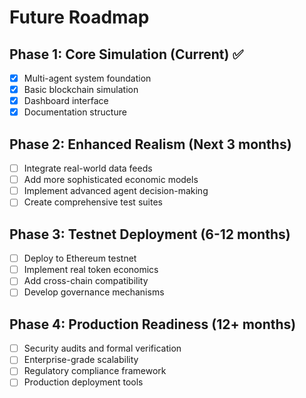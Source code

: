# Future Roadmap

## Phase 1: Core Simulation (Current) ✅
- [x] Multi-agent system foundation
- [x] Basic blockchain simulation
- [x] Dashboard interface
- [x] Documentation structure

## Phase 2: Enhanced Realism (Next 3 months)
- [ ] Integrate real-world data feeds
- [ ] Add more sophisticated economic models
- [ ] Implement advanced agent decision-making
- [ ] Create comprehensive test suites

## Phase 3: Testnet Deployment (6-12 months)
- [ ] Deploy to Ethereum testnet
- [ ] Implement real token economics
- [ ] Add cross-chain compatibility
- [ ] Develop governance mechanisms

## Phase 4: Production Readiness (12+ months)
- [ ] Security audits and formal verification
- [ ] Enterprise-grade scalability
- [ ] Regulatory compliance framework
- [ ] Production deployment tools
